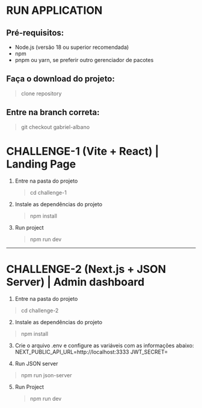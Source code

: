 # RUN APPLICATION

## Pré-requisitos:

- Node.js (versão 18 ou superior recomendada)
- npm
- pnpm ou yarn, se preferir outro gerenciador de pacotes

## Faça o download do projeto:

> clone repository

## Entre na branch correta:

> git checkout gabriel-albano

# CHALLENGE-1 (Vite + React) | Landing Page

1. Entre na pasta do projeto

   > cd challenge-1

2. Instale as dependências do projeto

   > npm install

3. Run project

   > npm run dev

---

# CHALLENGE-2 (Next.js + JSON Server) | Admin dashboard

1. Entre na pasta do projeto

> cd challenge-2

2. Instale as dependências do projeto

> npm install

3. Crie o arquivo .env e configure as variáveis com as informações abaixo:
   NEXT_PUBLIC_API_URL=http://localhost:3333
   JWT_SECRET=

4. Run JSON server

> npm run json-server

5. Run Project
   > npm run dev
